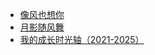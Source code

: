 <!-- <div class="swiper" id="swiper2">
    <div class="swiper-wrapper">
        <div class="swiper-slide"><img src="/images/YYS/SP/修罗鬼童丸.png" alt="修罗鬼童丸"></div>
        <div class="swiper-slide"><img src="/images/YYS/SP/初翎山风.png" alt="初翎山风"></div>
    </div>
</div> -->

* [像风也想你](/_home)
* [月影随风舞](/test)
* [我的成长时光轴（2021-2025）](/README)
